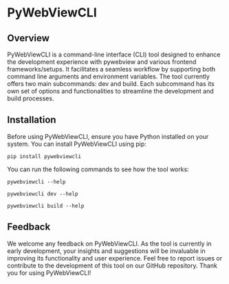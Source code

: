 # PyWebViewCLI
## Overview
PyWebViewCLI is a command-line interface (CLI) tool designed to enhance the development experience with pywebview and various frontend frameworks/setups. It facilitates a seamless workflow by supporting both command line arguments and environment variables. The tool currently offers two main subcommands: dev and build. Each subcommand has its own set of options and functionalities to streamline the development and build processes.

## Installation
Before using PyWebViewCLI, ensure you have Python installed on your system. You can install PyWebViewCLI using pip:

`pip install pywebviewcli`

You can run the following commands to see how the tool works:

`pywebviewcli --help`

`pywebviewcli dev --help`

`pywebviewcli build --help`

## Feedback
We welcome any feedback on PyWebViewCLI. As the tool is currently in early development, your insights and suggestions will be invaluable in improving its functionality and user experience. Feel free to report issues or contribute to the development of this tool on our GitHub repository.
Thank you for using PyWebViewCLI!
